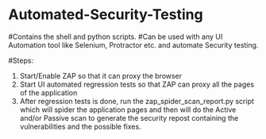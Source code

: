 # Automated-Security-Testing
#Contains the shell and python scripts. 
#Can be used with any UI Automation tool like Selenium, Protractor etc. and automate Security testing.

#Steps:
1. Start/Enable ZAP so that it can proxy the browser
2. Start UI automated regression tests so that ZAP can proxy all the pages of the application
3. After regression tests is done, run the zap_spider_scan_report.py script which will spider the application pages and then will do the Active and/or Passive scan to generate the security repost containing the vulnerabilities and the possible fixes.
